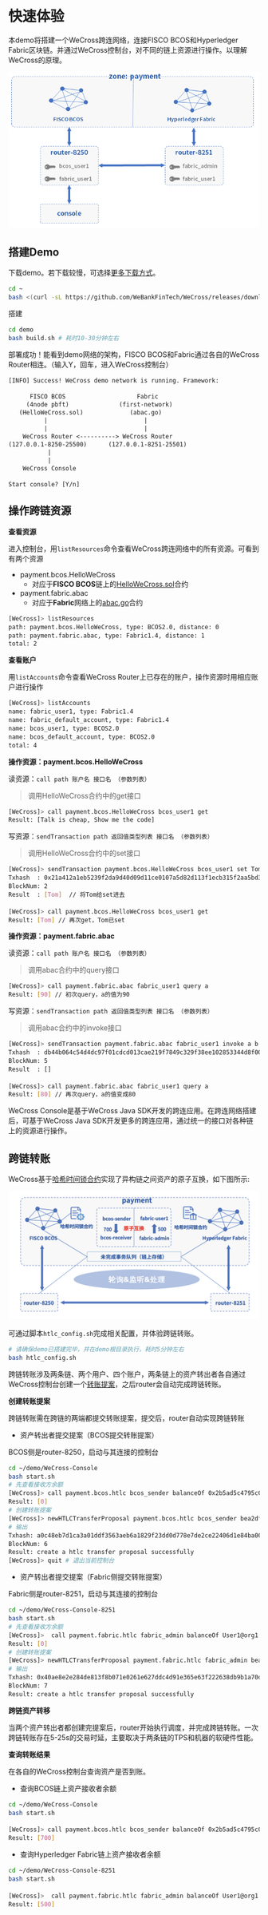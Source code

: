 # 快速体验

本demo将搭建一个WeCross跨连网络，连接FISCO BCOS和Hyperledger Fabric区块链。并通过WeCross控制台，对不同的链上资源进行操作。以理解WeCross的原理。

![](../images/tutorial/demo.png)

## 搭建Demo

下载demo。若下载较慢，可选择[更多下载方式](../version/download.html#wecross-demo)。

``` bash
cd ~
bash <(curl -sL https://github.com/WeBankFinTech/WeCross/releases/download/resources/download_demo.sh) -t resources # 下载，生成demo文件夹
```

搭建

```bash
cd demo
bash build.sh # 耗时10-30分钟左右
```

部署成功！能看到demo网络的架构，FISCO BCOS和Fabric通过各自的WeCross Router相连。（输入Y，回车，进入WeCross控制台）

``` 
[INFO] Success! WeCross demo network is running. Framework:

      FISCO BCOS                    Fabric
     (4node pbft)              (first-network)
   (HelloWeCross.sol)             (abac.go)
          |                           |
          |                           |
    WeCross Router <----------> WeCross Router
(127.0.0.1-8250-25500)      (127.0.0.1-8251-25501)
           | 
           | 
    WeCross Console
    
Start console? [Y/n]
```

## 操作跨链资源

**查看资源**

进入控制台，用`listResources`命令查看WeCross跨连网络中的所有资源。可看到有两个资源

* payment.bcos.HelloWeCross
  * 对应于**FISCO BCOS**链上的[HelloWeCross.sol](https://github.com/WeBankFinTech/WeCross/tree/release-rc2/src/main/resources/chains-sample/bcos/HelloWeCross.sol)合约
* payment.fabric.abac
  * 对应于**Fabric**网络上的[abac.go](https://github.com/hyperledger/fabric-samples/blob/v1.4.4/chaincode/abac/go/abac.go)合约

```bash
[WeCross]> listResources
path: payment.bcos.HelloWeCross, type: BCOS2.0, distance: 0
path: payment.fabric.abac, type: Fabric1.4, distance: 1
total: 2
```

**查看账户**

用`listAccounts`命令查看WeCross Router上已存在的账户，操作资源时用相应账户进行操作

```bash
[WeCross]> listAccounts
name: fabric_user1, type: Fabric1.4
name: fabric_default_account, type: Fabric1.4
name: bcos_user1, type: BCOS2.0
name: bcos_default_account, type: BCOS2.0
total: 4
```

**操作资源：payment.bcos.HelloWeCross**

读资源：`call path 账户名 接口名 （参数列表）`

> 调用HelloWeCross合约中的get接口

```bash
[WeCross]> call payment.bcos.HelloWeCross bcos_user1 get
Result: [Talk is cheap, Show me the code]
```

写资源：`sendTransaction path 返回值类型列表 接口名 （参数列表）`

> 调用HelloWeCross合约中的set接口

```bash
[WeCross]> sendTransaction payment.bcos.HelloWeCross bcos_user1 set Tom
Txhash  : 0x21a412a1eb5239f2da9d40d09d11ce0107a5d82d113f1ecb315f2aa5bd3cc0cd
BlockNum: 2
Result  : [Tom]  // 将Tom给set进去

[WeCross]> call payment.bcos.HelloWeCross bcos_user1 get
Result: [Tom] // 再次get，Tom已set
```

**操作资源：payment.fabric.abac**

读资源：`call path 账户名 接口名 （参数列表）`

> 调用abac合约中的query接口

```bash
[WeCross]> call payment.fabric.abac fabric_user1 query a
Result: [90] // 初次query，a的值为90
```

写资源：`sendTransaction path 返回值类型列表 接口名 （参数列表）`

> 调用abac合约中的invoke接口

```bash
[WeCross]> sendTransaction payment.fabric.abac fabric_user1 invoke a b 10
Txhash  : db44b064c54d4dc97f01cdcd013cae219f7849c329f38ee102853344d8f0004d
BlockNum: 5
Result  : [] 

[WeCross]> call payment.fabric.abac fabric_user1 query a
Result: [80] // 再次query，a的值变成80
```

WeCross Console是基于WeCross Java SDK开发的跨连应用。在跨连网络搭建后，可基于WeCross Java SDK开发更多的跨连应用，通过统一的接口对各种链上的资源进行操作。

## 跨链转账

WeCross基于[哈希时间锁合约](../routine/htlc.html)实现了异构链之间资产的原子互换，如下图所示:

![](../images/tutorial/htlc_sample.png)

可通过脚本`htlc_config.sh`完成相关配置，并体验跨链转账。

```bash
# 请确保demo已搭建完毕，并在demo根目录执行，耗时5分钟左右
bash htlc_config.sh
```

跨链转账涉及两条链、两个用户、四个账户，两条链上的资产转出者各自通过WeCross控制台创建一个[转账提案](../routine/htlc.html#id4)，之后router会自动完成跨链转账。

**创建转账提案**

跨链转账需在跨链的两端都提交转账提案，提交后，router自动实现跨链转账

- 资产转出者提交提案（BCOS提交转账提案）

BCOS侧是router-8250，启动与其连接的控制台

```bash
cd ~/demo/WeCross-Console
bash start.sh
# 先查看接收方余额
[WeCross]> call payment.bcos.htlc bcos_sender balanceOf 0x2b5ad5c4795c026514f8317c7a215e218dccd6cf
Result: [0]
# 创建转账提案
[WeCross]> newHTLCTransferProposal payment.bcos.htlc bcos_sender bea2dfec011d830a86d0fbeeb383e622b576bb2c15287b1a86aacdba0a387e11 9dda9a5e175a919ee98ff0198927b0a765ef96cf917144b589bb8e510e04843c true 0x55f934bcbe1e9aef8337f5551142a442fdde781c 0x2b5ad5c4795c026514f8317c7a215e218dccd6cf 700 2000010000 Admin@org1.example.com User1@org1.example.com 500 2000000000
# 输出
Txhash: a0c48eb7d1ca3a01ddf3563aeb6a1829f23dd0d778e7de2ce22406d1e84ba00f
BlockNum: 6
Result: create a htlc transfer proposal successfully
[WeCross]> quit # 退出当前控制台
```

- 资产转出者提交提案（Fabric侧提交转账提案）

Fabric侧是router-8251，启动与其连接的控制台

```bash
cd ~/demo/WeCross-Console-8251
bash start.sh
# 先查看接收方余额
[WeCross]>  call payment.fabric.htlc fabric_admin balanceOf User1@org1.example.com
Result: [0]
# 创建转账提案
[WeCross]> newHTLCTransferProposal payment.fabric.htlc fabric_admin bea2dfec011d830a86d0fbeeb383e622b576bb2c15287b1a86aacdba0a387e11 null false 0x55f934bcbe1e9aef8337f5551142a442fdde781c 0x2b5ad5c4795c026514f8317c7a215e218dccd6cf 700 2000010000 Admin@org1.example.com User1@org1.example.com 500 2000000000
# 输出
Txhash: 0x40ae8e2e284de813f8b071e0261e627ddc4d91e365e63f222638db9b1a70d05a
BlockNum: 7
Result: create a htlc transfer proposal successfully
```

**跨链资产转移**

当两个资产转出者都创建完提案后，router开始执行调度，并完成跨链转账。一次跨链转账存在5-25s的交易时延，主要取决于两条链的TPS和机器的软硬件性能。

**查询转账结果**

在各自的WeCross控制台查询资产是否到账。

- 查询BCOS链上资产接收者余额

```bash
cd ~/demo/WeCross-Console
bash start.sh

[WeCross]> call payment.bcos.htlc bcos_sender balanceOf 0x2b5ad5c4795c026514f8317c7a215e218dccd6cf
Result: [700]
```

- 查询Hyperledger Fabric链上资产接收者余额
```bash
cd ~/demo/WeCross-Console-8251
bash start.sh

[WeCross]>  call payment.fabric.htlc fabric_admin balanceOf User1@org1.example.com
Result: [500]
```
